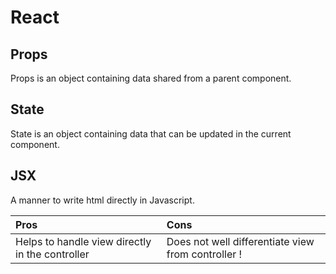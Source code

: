 # React

## Props

Props is an object containing data shared from a parent component. 

## State

State is an object containing data that can be updated in the current component.  

## JSX

A manner to write html directly in Javascript. 

| Pros | Cons |
| :--- | :--- |
| Helps to handle view directly in the controller | Does not well differentiate view from controller ! |



